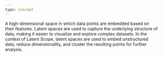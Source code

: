 ```yaml
---
type: Concept
---
```


A high-dimensional space in which data points are embedded based on their features. Latent spaces are used to capture the underlying structure of data, making it easier to visualize and explore complex datasets. In the context of Latent Scope, latent spaces are used to embed unstructured data, reduce dimensionality, and cluster the resulting points for further analysis.
